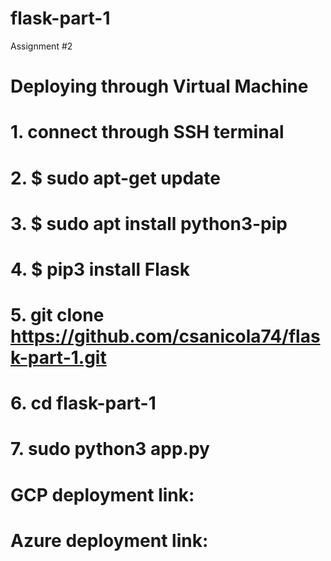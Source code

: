 # flask-part-1
Assignment #2

# Deploying through Virtual Machine
# 1. connect through SSH terminal
# 2. $ sudo apt-get update
# 3. $ sudo apt install python3-pip
# 4. $ pip3 install Flask
# 5. git clone https://github.com/csanicola74/flask-part-1.git
# 6. cd flask-part-1
# 7. sudo python3 app.py

# GCP deployment link:


# Azure deployment link:

